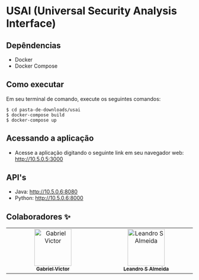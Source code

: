 # USAI (Universal Security Analysis Interface)

## Depêndencias
- Docker
- Docker Compose

## Como executar

Em seu terminal de comando, execute os seguintes comandos:

```
$ cd pasta-de-downloads/usai
$ docker-compose build
$ docker-compose up
```
## Acessando a aplicação

- Acesse a aplicação digitando o seguinte link em seu navegador web: http://10.5.0.5:3000

## API's
- Java: http://10.5.0.6:8080
- Python: http://10.5.0.6:8000

## Colaboradores ✨

<!-- ALL-CONTRIBUTORS-LIST:START - Do not remove or modify this section -->
<!-- prettier-ignore-start -->
<!-- markdownlint-disable -->
<table>
    <tbody>
      <tr>
        <td align="center" valign="top" width="14.28%">
          <a href="https://github.com/gabrielvictorweb">
            <img src="https://avatars.githubusercontent.com/u/42915445?v=4" width="100px;" alt="Gabriel Victor"/>
            <br />
            <sub><b>Gabriel Victor</b></sub>
          </a>
        </td>    
        <td align="center" valign="top" width="14.28%">
          <a href="https://github.com/LeandroSAlmeida">
            <img src="https://avatars.githubusercontent.com/u/116849789?v=4" width="100px;" alt="Leandro S Almeida"/>
            <br />
            <sub><b>Leandro S Almeida</b></sub>
          </a>
        </td>       
      </tr>
    </body>
  </table>
<!-- markdownlint-restore -->
<!-- prettier-ignore-end -->
<!-- ALL-CONTRIBUTORS-LIST:END -->